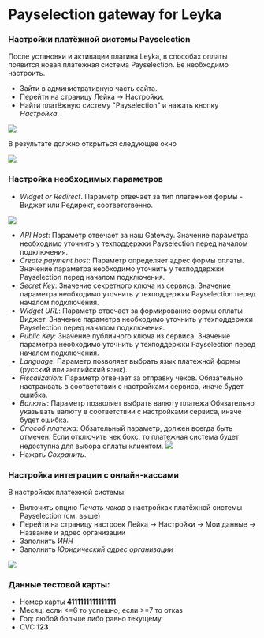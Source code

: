 # Payselection gateway for Leyka

### Настройки платёжной системы Payselection

После установки и активации плагина Leyka, в способах оплаты появится новая платежная система Payselection. Ее необходимо настроить.

* Зайти в административную часть сайта.
* Перейти на страницу Лейка → Настройки.
* Найти платёжную систему "Payselection" и нажать кнопку _Настройка_.

![](img_md/img1.png)

В результате должно открыться следующее окно

![](img_md/img2.png)

### Настройка необходимых параметров

* _Widget or Redirect_. Параметр отвечает за тип платежной формы - Виджет или Редирект, соответственно.

![](img_md/img3.png)
* _API Host_: Параметр отвечает за наш Gateway. 
Значение параметра необходимо уточнить у техподдержки Payselection перед началом подключения.
* _Create payment host_: Параметр определяет адрес формы оплаты.
Значение параметра необходимо уточнить у техподдержки Payselection перед началом подключения.
* _Secret Key_: Значение секретного ключа из сервиса. 
Значение параметра необходимо уточнить у техподдержки Payselection перед началом подключения.
* _Widget URL_: Параметр отвечает за формирование формы оплаты Виджет. 
Значение параметра необходимо уточнить у техподдержки Payselection перед началом подключения.
* _Public Key_: Значение публичного ключа из сервиса. 
Значение параметра необходимо уточнить у техподдержки Payselection перед началом подключения.
* _Language_: Параметр позволяет выбрать язык платежной формы (русский или английский язык). 
* _Fiscalization_: Параметр отвечает за отправку чеков.
Обязательно настраивать в соответствии с настройками сервиса, иначе будет ошибка.
* _Валюты_: Параметр позволяет выбрать валюту платежа
Обязательно указывать валюту в соответствии с настройками сервиса, иначе будет ошибка.
* _Способ платежа_: Обзательный параметр, должен всегда быть отмечен.
Если отключить чек бокс, то платежная система будет недоступна для выбора оплаты клиентом.
![](img_md/img4.png)
* Нажать _Сохранить_.

### Настройка интеграции с онлайн-кассами

В настройках платежной системы:
* Включить опцию _Печать чеков_ в настройках платёжной системы Payselection (см. выше)
* Перейти на страницу настроек Лейка -> Настройки -> Мои данные -> Название и адрес организации
* Заполнить _ИНН_
* Заполнить _Юридический адрес организации_

![](img_md/img5.png)

### Данные тестовой карты:

* Номер карты __4111111111111111__
* Месяц: если <=6 то успешно, если >=7 то отказ
* Год: любой больше либо равно текущему
* CVC __123__